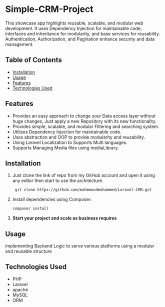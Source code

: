 # Simple-CRM-Project
This showcase app highlights reusable, scalable, and modular web development. It uses Dependency Injection for maintainable code, interfaces and inheritance for modularity, and base services for reusability. Authentication, Authorization, and Pagination enhance security and data management.

## Table of Contents

- [Installation](#installation)
- [Usage](#usage)
- [Features](#features)
- [Technologies Used](#technologies-used)


## Features

- Provides an easy approach to change your Data access layer without huge changes, Just apply a new Repository with its new functionality.
- Provides simple, scalable, and modular Filtering and searching system.
- Utilizes Dependency Injection for maintainable code.
- Uses abstraction and OOP to provide modularity and reusability.
- Using Laravel Localization to Supports Multi languages.
- Supports Managing Media files using mediaLibrary.


## Installation

1. Just clone the link of repo from my GitHub account and open it using any editor then start to use the architecture.
   ```bash
    git clone https://github.com/mahmmoudmohammed/Laravel-CRM.git
   ```

2. Install dependencies using Composer:

    ```bash
    composer install
    ```
3. **Start your project and scale as business requires**

## Usage

implementing Backend Logic to serve various platforms using a modular and reusable structure

## Technologies Used

- PHP
- Laravel
- apache
- MySQL
- ORM
